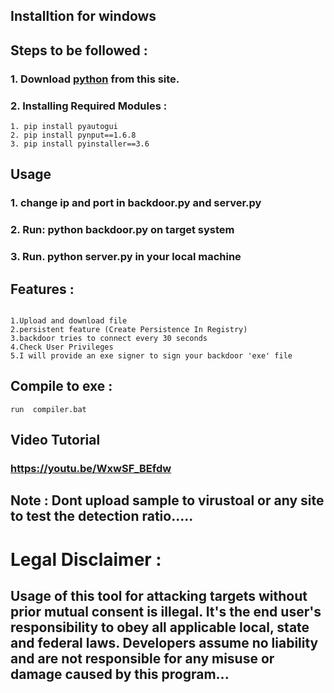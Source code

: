 

## Installtion for windows
## Steps to be followed :
### 1. Download <a href="https://www.python.org/downloads/release/python-391/">python</a> from this site.
### 2. Installing Required Modules :
``` 
1. pip install pyautogui
2. pip install pynput==1.6.8
3. pip install pyinstaller==3.6
```
## Usage
### 1. change ip and port in backdoor.py and server.py
### 2. Run: python backdoor.py on target system
### 3. Run. python server.py in your local machine
## Features :
```

1.Upload and download file
2.persistent feature (Create Persistence In Registry)
3.backdoor tries to connect every 30 seconds 
4.Check User Privileges
5.I will provide an exe signer to sign your backdoor 'exe' file 
```
## Compile to exe :
```
run  compiler.bat
```
##  Video Tutorial 
### https://youtu.be/WxwSF_BEfdw
## Note : Dont upload sample to virustoal or any site to test the detection ratio.....
# Legal Disclaimer :
## Usage of this tool for attacking targets without prior mutual consent is illegal. It's the end user's responsibility to obey all applicable local, state and federal laws. Developers assume no liability and are not responsible for any misuse or damage caused by this program...
